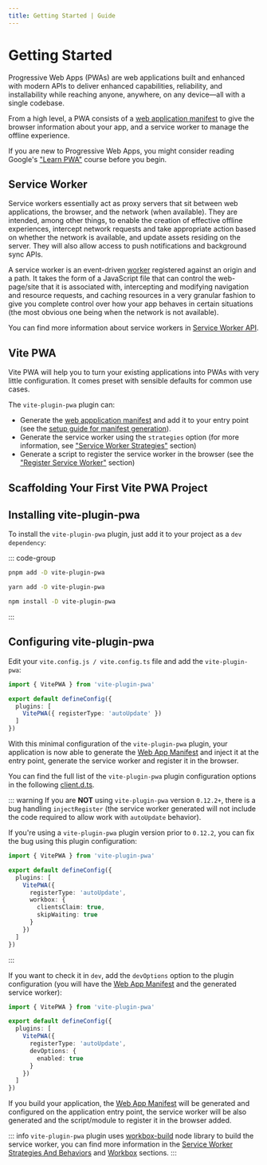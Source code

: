 ```yaml
---
title: Getting Started | Guide
---
```


# Getting Started

Progressive Web Apps (PWAs) are web applications built and enhanced with modern APIs to deliver enhanced capabilities, reliability, and installability while reaching anyone, anywhere, on any device&mdash;all with a single codebase.

From a high level, a PWA consists of a [web application manifest](https://developer.mozilla.org/en-US/docs/Web/Manifest) to give the browser information about your app, and a service worker to manage the offline experience.

If you are new to Progressive Web Apps, you might consider reading Google's ["Learn PWA"](https://web.dev/learn/pwa/) course before you begin.

## Service Worker

Service workers essentially act as proxy servers that sit between web applications, the browser, and the network (when available). They are intended, among other things, to enable the creation of effective offline experiences, intercept network requests and take appropriate action based on whether the network is available, and update assets residing on the server. They will also allow access to push notifications and background sync APIs.

A service worker is an event-driven [worker](https://developer.mozilla.org/en-US/docs/Web/API/Worker) registered against an origin and a path. It takes the form of a JavaScript file that can control the web-page/site that it is associated with, intercepting and modifying navigation and resource requests, and caching resources in a very granular fashion to give you complete control over how your app behaves in certain situations (the most obvious one being when the network is not available).

You can find more information about service workers in [Service Worker API](https://developer.mozilla.org/en-US/docs/Web/API/Service_Worker_API).

## Vite PWA

Vite PWA will help you to turn your existing applications into PWAs with very little configuration. It comes preset with sensible defaults for common use cases.

The `vite-plugin-pwa` plugin can:

- Generate the [web appplication manifest][webmanifest] and add it to your entry point (see the [setup guide for manifest generation](pwa-minimal-requirements#web-app-manifest)).
- Generate the service worker using the `strategies` option (for more information, see ["Service Worker Strategies"](/guide/service-worker-strategies-and-behaviors#service-worker-strategies) section)
- Generate a script to register the service worker in the browser (see the ["Register Service Worker"](/guide/register-service-worker) section)

## Scaffolding Your First Vite PWA Project <Badge type="tip" text="New"/>

<ScaffoldingPWAProject />

## Installing vite-plugin-pwa

To install the `vite-plugin-pwa` plugin, just add it to your project as a `dev dependency`:

::: code-group
  ```bash [pnpm]
  pnpm add -D vite-plugin-pwa
  ```
  ```bash [yarn]
  yarn add -D vite-plugin-pwa
  ```
  ```bash [npm]
  npm install -D vite-plugin-pwa
  ```
:::

## Configuring vite-plugin-pwa

Edit your `vite.config.js / vite.config.ts` file and add the `vite-plugin-pwa`:

```ts
import { VitePWA } from 'vite-plugin-pwa'

export default defineConfig({
  plugins: [
    VitePWA({ registerType: 'autoUpdate' })
  ]
})
```

With this minimal configuration of the `vite-plugin-pwa` plugin, your application is now able to generate the [Web App Manifest][webmanifest] and inject it at the entry point, generate the service worker and register it in the browser.

You can find the full list of the `vite-plugin-pwa` plugin configuration options in the following [client.d.ts](https://github.com/antfu/vite-plugin-pwa/blob/main/src/types.ts).

::: warning
If you are **NOT** using `vite-plugin-pwa` version `0.12.2+`, there is a bug handling `injectRegister` (the service worker generated will not include the code required to allow work with `autoUpdate` behavior).

If you're using a `vite-plugin-pwa` plugin version prior to `0.12.2`, you can fix the bug using this plugin configuration:
```ts
import { VitePWA } from 'vite-plugin-pwa'

export default defineConfig({
  plugins: [
    VitePWA({
      registerType: 'autoUpdate',
      workbox: {
        clientsClaim: true,
        skipWaiting: true
      }
    })
  ]
})
```
:::

If you want to check it in `dev`, add the `devOptions` option to the plugin configuration (you will have the [Web App Manifest][webmanifest] and the generated service worker):
```ts
import { VitePWA } from 'vite-plugin-pwa'

export default defineConfig({
  plugins: [
    VitePWA({
      registerType: 'autoUpdate',
      devOptions: {
        enabled: true
      }
    })
  ]
})
```

If you build your application, the [Web App Manifest][webmanifest] will be generated and configured on the application entry point, the service worker will be also generated and the script/module to register it in the browser added.

::: info
`vite-plugin-pwa` plugin uses [workbox-build](https://developer.chrome.com/docs/workbox/modules/workbox-build) node library to build the service worker, you can find more information in the [Service Worker Strategies And Behaviors](/guide/service-worker-strategies-and-behaviors) and [Workbox](/workbox/) sections.
:::

[webmanifest]: https://developer.mozilla.org/en-US/docs/Web/Manifest
